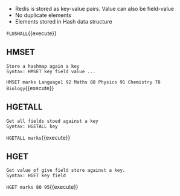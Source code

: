 - Redis is stored as key-value pairs. Value can also be field-value
- No duplicate elements
- Elements stored in Hash data structure


`FLUSHALL`{{execute}}

## HMSET
```
Store a hashmap again a key
Syntax: HMSET key field value ...
```
`HMSET marks Language1 92 Maths 88 Physics 91 Chemistry 78 Biology`{{execute}}

## HGETALL 
```
Get all fields stoed against a key
Syntax: HGETALL key
```
`HGETALL marks`{{execute}}


## HGET 
```
Get value of give field store against a key.
Syntax: HGET key field
```
`HGET marks 80 95`{{execute}}

